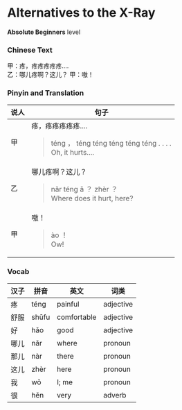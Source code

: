 # Alternatives to the X-Ray
**Absolute Beginners** level
### Chinese Text
甲：疼，疼疼疼疼疼....<br />乙：哪儿疼啊？这儿？
甲：嗷！

### Pinyin and Translation
|说人|句子|
|----|----|
|甲|疼，疼疼疼疼疼....<blockquote>téng ， téng téng téng téng téng . . . .<br />Oh, it hurts....</blockquote>|
|乙|哪儿疼啊？这儿？<blockquote>nǎr téng ā ？ zhèr ？<br />Where does it hurt, here?</blockquote>|
|甲|嗷！<blockquote>ào ！<br />Ow!</blockquote>|
### Vocab
|汉子|拼音|英文|词类|
|----|----|----|----|
|疼|téng|painful|adjective|
|舒服|shūfu|comfortable|adjective|
|好|hǎo|good|adjective|
|哪儿|nǎr|where|pronoun|
|那儿|nàr|there|pronoun|
|这儿|zhèr|here|pronoun|
|我|wǒ|I; me|pronoun|
|很|hěn|very|adverb|